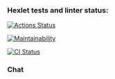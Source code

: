 ### Hexlet tests and linter status:

[![Actions Status](https://github.com/cloudfiy/frontend-project-12/actions/workflows/hexlet-check.yml/badge.svg)](https://github.com/cloudfiy/frontend-project-12/actions)

[![Maintainability](https://api.codeclimate.com/v1/badges/9ba641214ee6aa71d6ac/maintainability)](https://codeclimate.com/github/cloudfiy/frontend-project-12/maintainability)

[![CI Status](https://github.com/cloudfiy/frontend-project-12/actions/workflows/ci.yml/badge.svg)](https://github.com/cloudfiy/frontend-project-12/actions)

### Chat
